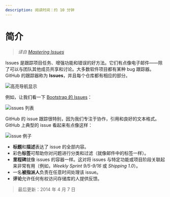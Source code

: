 ```yaml
---
description: 阅读时间：约 10 分钟
---
```


# 简介

> _译自 [Mastering Issues](https://guides.github.com/features/issues/)_

Issues 是跟踪项目任务、增强功能和错误的好方法。它们有点像电子邮件——除了可以与团队其他成员共享和讨论。大多数软件项目都有某种 bug 跟踪器。GitHub 的跟踪器称为 **Issues**，并且每个仓库都有相应的部分。

![&#x9AD8;&#x4EAE;&#x5BFC;&#x822A;&#x663E;&#x793A;](https://guides.github.com/features/issues/navigation-highlight.png)

例如，让我们看一下 [Bootstrap 的 Issues](https://github.com/twbs/bootstrap/issues)：

![issues &#x5217;&#x8868;](https://guides.github.com/features/issues/listing-screen.png)

GitHub 的 issue 跟踪很特别，因为我们专注于协作，引用和良好的文本格式。GitHub 上典型的 issue 看起来有点像这样：

![issue &#x4F8B;&#x5B50;](https://guides.github.com/features/issues/example-issue.png)

* **标题**和**描述**表达了 issue 的全部内容。
* 彩色**标签**可帮助你对问题进行分类和过滤（就像邮件中的标签一样）。
* **里程碑**就像 issues 的容器一样。这对将 issues 与特定功能或项目阶段关联起来非常有用（例如，_Weekly Sprint 9/5-9/16_ 或 _Shipping 1.0_）。
* 一名**被指派人**负责在任意时间处理该 issue。
* **评论**允许任何有权访问存储库的人提供反馈。

> 最后更新：2014 年 4 月 7 日

